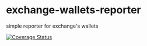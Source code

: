 # exchange-wallets-reporter
simple reporter for exchange's wallets

[![Coverage Status](https://coveralls.io/repos/github/mcoimbrac/exchange-wallets-reporter/badge.svg?branch=master)](https://coveralls.io/github/mcoimbrac/exchange-wallets-reporter?branch=master)
